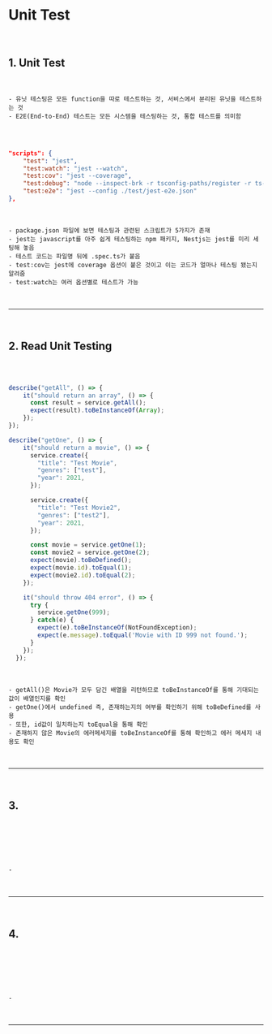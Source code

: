# Unit Test

<br>

## 1. Unit Test

<br>

    - 유닛 테스팅은 모든 function을 따로 테스트하는 것, 서비스에서 분리된 유닛을 테스트하는 것
    - E2E(End-to-End) 테스트는 모든 시스템을 테스팅하는 것, 통합 테스트를 의미함

<br>

```JSON

"scripts": {
    "test": "jest",
    "test:watch": "jest --watch",
    "test:cov": "jest --coverage",
    "test:debug": "node --inspect-brk -r tsconfig-paths/register -r ts-node/register node_modules/.bin/jest --runInBand",
    "test:e2e": "jest --config ./test/jest-e2e.json"
},

```

<br>

    - package.json 파일에 보면 테스팅과 관련된 스크립트가 5가지가 존재
    - jest는 javascript를 아주 쉽게 테스팅하는 npm 패키지, Nestjs는 jest를 미리 세팅해 놓음
    - 테스트 코드는 파일명 뒤에 .spec.ts가 붙음
    - test:cov는 jest에 coverage 옵션이 붙은 것이고 이는 코드가 얼마나 테스팅 됐는지 알려줌
    - test:watch는 여러 옵션별로 테스트가 가능

<br>

***

<br>

## 2. Read Unit Testing

<br>

```typescript

describe("getAll", () => {
    it("should return an array", () => {
      const result = service.getAll();
      expect(result).toBeInstanceOf(Array);
    });
});

describe("getOne", () => {
    it("should return a movie", () => {
      service.create({
        "title": "Test Movie",
        "genres": ["test"],
        "year": 2021,
      });

      service.create({
        "title": "Test Movie2",
        "genres": ["test2"],
        "year": 2021,
      });

      const movie = service.getOne(1);
      const movie2 = service.getOne(2);
      expect(movie).toBeDefined();
      expect(movie.id).toEqual(1);
      expect(movie2.id).toEqual(2);
    });

    it("should throw 404 error", () => {
      try {
        service.getOne(999);
      } catch(e) {
        expect(e).toBeInstanceOf(NotFoundException);
        expect(e.message).toEqual('Movie with ID 999 not found.');
      }
    });
  });

```

<br>

    - getAll()은 Movie가 모두 담긴 배열을 리턴하므로 toBeInstanceOf를 통해 기대되는 값이 배열인지를 확인
    - getOne()에서 undefined 즉, 존재하는지의 여부를 확인하기 위해 toBeDefined를 사용
    - 또한, id값이 일치하는지 toEqual을 통해 확인
    - 존재하지 않은 Movie의 에러메세지를 toBeInstanceOf를 통해 확인하고 에러 메세지 내용도 확인

<br>

***

<br>

## 3. 

<br>

```typescript



```

<br>

    - 

<br>

***

<br>

## 4. 

<br>

```typescript



```

<br>

    - 

<br>

***

<br>

